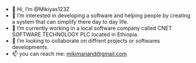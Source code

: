 - 👋 Hi, I’m @Mikiyas123Z
- 👀 I’m interested in developing a software and helping people by creating a system that can simplify there day to day life.
- 🌱 I’m currently working in a local software company called CNET SOFTWARE TECHNOLOGY PLC located in Ethiopia.
- 💞️ I’m looking to collaborate on diffrent projects or softwares developments.
- 📫 you can reach me: mikimanand@gmail.com

<!---
Mikiyas123Z/Mikiyas123Z is a ✨ special ✨ repository because its `README.md` (this file) appears on your GitHub profile.
You can click the Preview link to take a look at your changes.
--->
